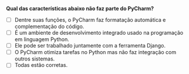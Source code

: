 **Qual das características abaixo não faz parte do PyCharm?**

- [ ] Dentre suas funções, o PyCharm faz formatação automática e complementação do código.
- [ ] É um ambiente de desenvolvimento integrado usado na programação em linguagem Python.
- [ ] Ele pode ser trabalhado juntamente com a ferramenta Django.
- [ ] O PyCharm otimiza tarefas no Python mas não faz integração com outros sistemas.
- [ ] Todas estão corretas.
